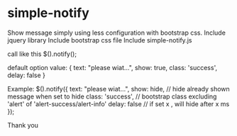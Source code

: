 # simple-notify
Show message simply using less configuration with bootstrap css.
Include jquery library
Include bootstrap css file
Include simple-notify.js

call like this
$().notify();

default option value: 
{
  text: "please wiat...",
  show: true,
  class: 'success',
  delay: false
}

Example: 
$().notify({
  text: "please wiat...",
  show: hide, // hide already shown message when set to hide
  class: 'success', // bootstrap class excluding 'alert' of 'alert-success/alert-info'
  delay: false // if set x , will hide after x ms
});


Thank you
